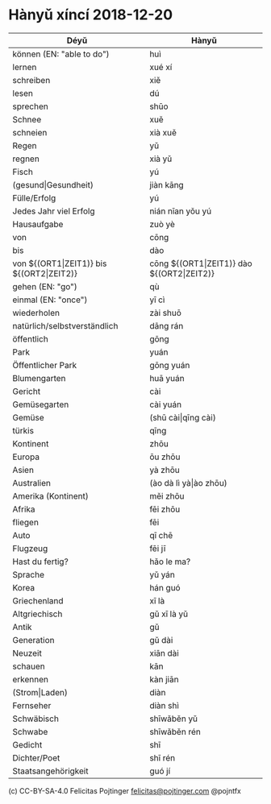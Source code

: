 # Hànyǔ xíncí 2018-12-20

| Déyǔ                                      | Hànyǔ                                      |
| ----------------------------------------- | ------------------------------------------ |
| können (EN: "able to do")                 | huì                                        |
| lernen                                    | xué xí                                     |
| schreiben                                 | xiě                                        |
| lesen                                     | dú                                         |
| sprechen                                  | shūo                                       |
| Schnee                                    | xuě                                        |
| schneien                                  | xià xuě                                    |
| Regen                                     | yǔ                                         |
| regnen                                    | xià yǔ                                     |
| Fisch                                     | yú                                         |
| (gesund\|Gesundheit)                      | jiàn kāng                                  |
| Fülle/Erfolg                              | yú                                         |
| Jedes Jahr viel Erfolg                    | nián nīan yǒu yú                           |
| Hausaufgabe                               | zuò yè                                     |
| von                                       | cōng                                       |
| bis                                       | dào                                        |
| von ${(ORT1\|ZEIT1)} bis ${(ORT2\|ZEIT2)} | cōng ${(ORT1\|ZEIT1)} dào ${(ORT2\|ZEIT2)} |
| gehen (EN: "go")                          | qù                                         |
| einmal (EN: "once")                       | yī cì                                      |
| wiederholen                               | zài shuō                                   |
| natürlich/selbstverständlich              | dāng rán                                   |
| öffentlich                                | gōng                                       |
| Park                                      | yuán                                       |
| Öffentlicher Park                         | gōng yuán                                  |
| Blumengarten                              | huā yuán                                   |
| Gericht                                   | cài                                        |
| Gemüsegarten                              | cài yuán                                   |
| Gemüse                                    | (shū cài\|qīng cài)                        |
| türkis                                    | qīng                                       |
| Kontinent                                 | zhōu                                       |
| Europa                                    | ōu zhōu                                    |
| Asien                                     | yà zhōu                                    |
| Australien                                | (ào dà lì yà\|ào zhōu)                     |
| Amerika (Kontinent)                       | měi zhōu                                   |
| Afrika                                    | fēi zhōu                                   |
| fliegen                                   | fēi                                        |
| Auto                                      | qī chē                                     |
| Flugzeug                                  | fēi jī                                     |
| Hast du fertig?                           | hǎo le ma?                                 |
| Sprache                                   | yǔ yán                                     |
| Korea                                     | hán guó                                    |
| Griechenland                              | xī là                                      |
| Altgriechisch                             | gǔ xī là yǔ                                |
| Antik                                     | gǔ                                         |
| Generation                                | gǔ dài                                     |
| Neuzeit                                   | xiān dài                                   |
| schauen                                   | kān                                        |
| erkennen                                  | kàn jiān                                   |
| (Strom\|Laden)                            | diàn                                       |
| Fernseher                                 | diàn shì                                   |
| Schwäbisch                                | shīwǎběn yǔ                                |
| Schwabe                                   | shīwǎběn rén                               |
| Gedicht                                   | shī                                        |
| Dichter/Poet                              | shī rén                                    |
| Staatsangehörigkeit                       | guó jí                                     |

(c) CC-BY-SA-4.0 Felicitas Pojtinger <felicitas@pojtinger.com> @pojntfx
